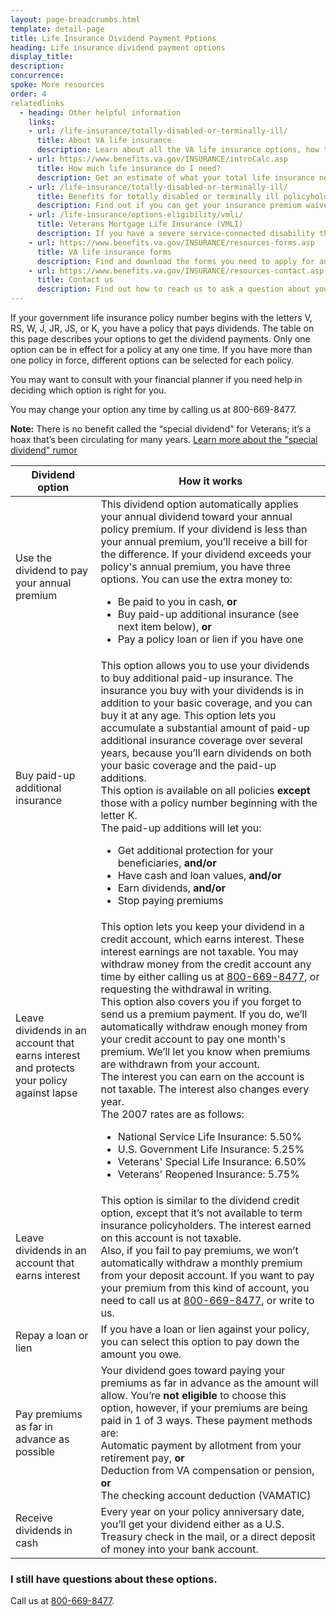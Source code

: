 ```yaml
---
layout: page-breadcrumbs.html
template: detail-page
title: Life Insurance Dividend Payment Pptions
heading: Life insurance dividend payment options
display_title: 
description: 
concurrence: 
spoke: More resources
order: 4 
relatedlinks
  - heading: Other helpful information
    links:
    - url: /life-insurance/totally-disabled-or-terminally-ill/
      title: About VA life insurance
      description: Learn about all the VA life insurance options, how to file claims, and how to manage your benefits.
    - url: https://www.benefits.va.gov/INSURANCE/introCalc.asp
      title: How much life insurance do I need?
      description: Get an estimate of what your total life insurance needs are by using our calculator.
    - url: /life-insurance/totally-disabled-or-terminally-ill/
      title: Benefits for totally disabled or terminally ill policyholders
      description: Find out if you can get your insurance premium waived or receive your benefits early in certain situations.
    - url: /life-insurance/options-eligibility/vmli/
      title: Veterans Mortgage Life Insurance (VMLI)
      description: If you have a severe service-connected disability that we’ve concluded was caused—or made worse—by your service, you may be able to get Veterans’ Mortgage Life Insurance (VMLI). In the event of your death, this mortgage protection insurance can help your family pay off the home mortgage on a home that’s been adapted to meet your needs.
    - url: https://www.benefits.va.gov/INSURANCE/resources-forms.asp
      title: VA life insurance forms
      description: Find and download the forms you need to apply for and manage your life insurance benefits.
    - url: https://www.benefits.va.gov/INSURANCE/resources-contact.asp
      title: Contact us
      description: Find out how to reach us to ask a question about your policy or to file a claim for benefits.
---
```


<div class="va-introtext">

If your government life insurance policy number begins with the letters V, RS, W, J, JR, JS, or K, you have a policy that pays dividends. The table on this page describes your options to get the dividend payments. Only one option can be in effect for a policy at any one time. If you have more than one policy in force, different options can be selected for each policy.</br>

You may want to consult with your financial planner if you need help in deciding which option is right for you. </br>

You may change your option any time by calling us at 800-669-8477. </br>

**Note:** There is no benefit called the “special dividend” for Veterans; it’s a hoax that’s been circulating for many years. [Learn more about the "special dividend" rumor](https://www.benefits.va.gov/INSURANCE/dividends_special.asp)

</div>

| Dividend option | How it works |
| --- | --- |
| Use the dividend to pay your annual premium | This dividend option automatically applies your annual dividend toward your annual policy premium. If your dividend is less than your annual premium, you’ll receive a bill for the difference. If your dividend exceeds your policy's annual premium, you have three options. You can use the extra money to: <br><ul><li>Be paid to you in cash, **or**</li><li>Buy paid-up additional insurance (see next item below), **or**</li><li>Pay a policy loan or lien if you have one</li></ul> |
| Buy paid-up additional insurance | This option allows you to use your dividends to buy additional paid-up insurance. The insurance you buy with your dividends is in addition to your basic coverage, and you can buy it at any age. This option lets you accumulate a substantial amount of paid-up additional insurance coverage over several years, because you’ll earn dividends on both your basic coverage and the paid-up additions. <br>This option is available on all policies **except** those with a policy number beginning with the letter K.<br>The paid-up additions will let you:<br><ul><li>Get additional protection for your beneficiaries, <b>and/or</b></li><li>Have cash and loan values, <b>and/or</b></li><li>Earn dividends, <b>and/or</b></li><li>Stop paying premiums</li></ul> |
| Leave dividends in an account that earns interest and protects your policy against lapse | This option lets you keep your dividend in a credit account, which earns interest. These interest earnings are not taxable. You may withdraw money from the credit account any time by either calling us at <a href="tel:+18006698477">800-669-8477</a>, or requesting the withdrawal in writing. <br> This option also covers you if you forget to send us a premium payment. If you do, we’ll automatically withdraw enough money from your credit account to pay one month's premium. We’ll let you know when premiums are withdrawn from your account. <br> The interest you can earn on the account is not taxable. The interest also changes every year. <br> The 2007 rates are as follows: <br><ul><li>National Service Life Insurance: 5.50%</li><li>U.S. Government Life Insurance: 5.25%</li><li>Veterans' Special Life Insurance: 6.50%</li><li>Veterans' Reopened Insurance: 5.75%</li></ul> |
| Leave dividends in an account that earns interest | This option is similar to the dividend credit option, except that it’s not available to term insurance policyholders. The interest earned on this account is not taxable. <br> Also, if you fail to pay premiums, we won’t automatically withdraw a monthly premium from your deposit account. If you want to pay your premium from this kind of account, you need to call us at <a href="tel:+18006698477">800-669-8477</a>, or write to us. |
| Repay a loan or lien | If you have a loan or lien against your policy, you can select this option to pay down the amount you owe. |
| Pay premiums as far in advance as possible | Your dividend goes toward paying your premiums as far in advance as the amount will allow. You’re **not eligible** to choose this option, however, if your premiums are being paid in 1 of 3 ways. These payment methods are: <br> Automatic payment by allotment from your retirement pay, **or** <br> Deduction from VA compensation or pension, **or** <br> The checking account deduction (VAMATIC) |
| Receive dividends in cash | Every year on your policy anniversary date, you’ll get your dividend either as a U.S. Treasury check in the mail, or a direct deposit of money into your bank account. |

### I still have questions about these options.

Call us at <a href="tel:+18006698477">800-669-8477</a>.



